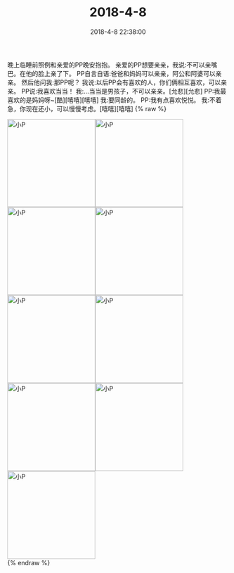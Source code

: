 ﻿---
title: "2018-4-8"
date: 2018-4-8 22:38:00
tags: 文字
categories: 妈妈
---
晚上临睡前照例和亲爱的PP晚安抱抱。
亲爱的PP想要亲亲，我说:不可以亲嘴巴。在他的脸上亲了下。
PP自言自语:爸爸和妈妈可以亲亲，阿公和阿婆可以亲亲。
然后他问我:那PP呢？
我说:以后PP会有喜欢的人，你们俩相互喜欢，可以亲亲。
PP说:我喜欢当当！
我:…当当是男孩子，不可以亲亲。[允悲][允悲]
PP:我最喜欢的是妈妈呀~[酷][嘻嘻][嘻嘻]
我:要同龄的。
PP:我有点喜欢悦悦。
我:不着急，你现在还小，可以慢慢考虑。[嘻嘻][嘻嘻]
{% raw %}
<div style="width:500 px">
<div style="float:left; width:100 px"><img src="/images/微信图片_20180409143904.jpg" width="200" alt="小P"></div>
<div style="float:left; width:100 px"><img src="/images/微信图片_20180409143909.jpg" width="200" alt="小P"></div>
<div style="float:left; width:100 px"><img src="/images/微信图片_20180409143913.jpg" width="200" alt="小P"></div>
<div style="float:left; width:100 px"><img src="/images/微信图片_20180409143917.jpg" width="200" alt="小P"></div>
<div style="float:left; width:100 px"><img src="/images/微信图片_20180409143921.jpg" width="200" alt="小P"></div>
<div style="float:left; width:100 px"><img src="/images/微信图片_20180409143925.jpg" width="200" alt="小P"></div>
<div style="float:left; width:100 px"><img src="/images/微信图片_20180409143929.jpg" width="200" alt="小P"></div>
<div style="float:left; width:100 px"><img src="/images/微信图片_20180409143932.jpg" width="200" alt="小P"></div>
<div style="float:left; width:100 px"><img src="/images/微信图片_20180409143936.jpg" width="200" alt="小P"></div>
<div style="clear:both"></div>
</div>
{% endraw %}